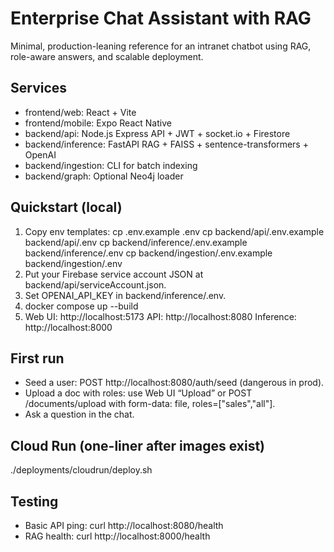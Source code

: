 # Enterprise Chat Assistant with RAG
Minimal, production-leaning reference for an intranet chatbot using RAG, role-aware answers, and scalable deployment.

## Services
- frontend/web: React + Vite
- frontend/mobile: Expo React Native
- backend/api: Node.js Express API + JWT + socket.io + Firestore
- backend/inference: FastAPI RAG + FAISS + sentence-transformers + OpenAI
- backend/ingestion: CLI for batch indexing
- backend/graph: Optional Neo4j loader

## Quickstart (local)
1) Copy env templates:
   cp .env.example .env
   cp backend/api/.env.example backend/api/.env
   cp backend/inference/.env.example backend/inference/.env
   cp backend/ingestion/.env.example backend/ingestion/.env
2) Put your Firebase service account JSON at backend/api/serviceAccount.json.
3) Set OPENAI_API_KEY in backend/inference/.env.
4) docker compose up --build
5) Web UI: http://localhost:5173  API: http://localhost:8080  Inference: http://localhost:8000

## First run
- Seed a user: POST http://localhost:8080/auth/seed (dangerous in prod).
- Upload a doc with roles: use Web UI “Upload” or POST /documents/upload with form-data: file, roles=["sales","all"].
- Ask a question in the chat.

## Cloud Run (one-liner after images exist)
./deployments/cloudrun/deploy.sh

## Testing
- Basic API ping: curl http://localhost:8080/health
- RAG health: curl http://localhost:8000/health